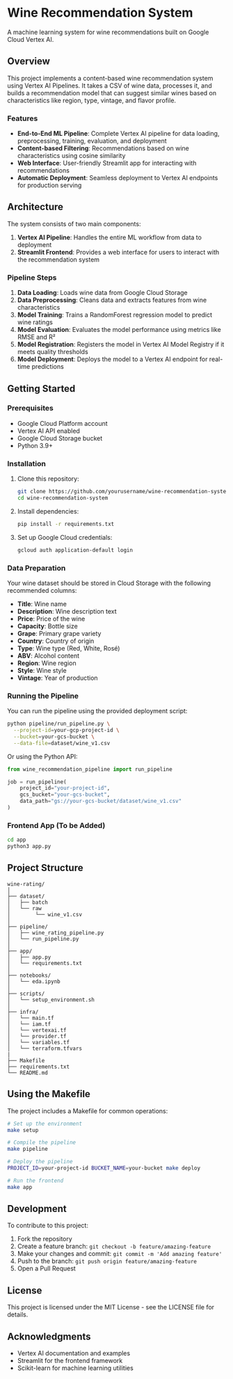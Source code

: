 # Wine Recommendation System

A machine learning system for wine recommendations built on Google Cloud Vertex AI.

## Overview

This project implements a content-based wine recommendation system using Vertex AI Pipelines. It takes a CSV of wine data, processes it, and builds a recommendation model that can suggest similar wines based on characteristics like region, type, vintage, and flavor profile.

### Features

- **End-to-End ML Pipeline**: Complete Vertex AI pipeline for data loading, preprocessing, training, evaluation, and deployment
- **Content-based Filtering**: Recommendations based on wine characteristics using cosine similarity
- **Web Interface**: User-friendly Streamlit app for interacting with recommendations
- **Automatic Deployment**: Seamless deployment to Vertex AI endpoints for production serving

## Architecture

The system consists of two main components:

1. **Vertex AI Pipeline**: Handles the entire ML workflow from data to deployment
2. **Streamlit Frontend**: Provides a web interface for users to interact with the recommendation system

### Pipeline Steps

1. **Data Loading**: Loads wine data from Google Cloud Storage
2. **Data Preprocessing**: Cleans data and extracts features from wine characteristics
3. **Model Training**: Trains a RandomForest regression model to predict wine ratings
4. **Model Evaluation**: Evaluates the model performance using metrics like RMSE and R²
5. **Model Registration**: Registers the model in Vertex AI Model Registry if it meets quality thresholds
6. **Model Deployment**: Deploys the model to a Vertex AI endpoint for real-time predictions


## Getting Started

### Prerequisites

- Google Cloud Platform account
- Vertex AI API enabled
- Google Cloud Storage bucket
- Python 3.9+

### Installation

1. Clone this repository:
   ```bash
   git clone https://github.com/yourusername/wine-recommendation-system.git
   cd wine-recommendation-system
   ```

2. Install dependencies:
   ```bash
   pip install -r requirements.txt
   ```

3. Set up Google Cloud credentials:
   ```bash
   gcloud auth application-default login
   ```

### Data Preparation

Your wine dataset should be stored in Cloud Storage with the following recommended columns:

- **Title**: Wine name
- **Description**: Wine description text
- **Price**: Price of the wine
- **Capacity**: Bottle size
- **Grape**: Primary grape variety
- **Country**: Country of origin
- **Type**: Wine type (Red, White, Rosé)
- **ABV**: Alcohol content
- **Region**: Wine region
- **Style**: Wine style
- **Vintage**: Year of production

### Running the Pipeline

You can run the pipeline using the provided deployment script:

```bash
python pipeline/run_pipeline.py \
  --project-id=your-gcp-project-id \
  --bucket=your-gcs-bucket \
  --data-file=dataset/wine_v1.csv
```

Or using the Python API:

```python
from wine_recommendation_pipeline import run_pipeline

job = run_pipeline(
    project_id="your-project-id",
    gcs_bucket="your-gcs-bucket",
    data_path="gs://your-gcs-bucket/dataset/wine_v1.csv"
)
```

### Frontend App (To be Added)

```bash
cd app
python3 app.py
```

## Project Structure

```
wine-rating/
│
├── dataset/
│   ├── batch                           
│   └── raw               
│        └── wine_v1.csv
│
├── pipeline/
│   ├── wine_rating_pipeline.py 
│   └── run_pipeline.py               
│
├── app/
│   ├── app.py                           
│   └── requirements.txt                 
│
├── notebooks/
│   └── eda.ipynb         
│
├── scripts/
│   └── setup_environment.sh             
│
├── infra/
│   └── main.tf
│   └── iam.tf
│   └── vertexai.tf
│   └── provider.tf
│   └── variables.tf
│   └── terraform.tfvars
|
├── Makefile                            
├── requirements.txt                     
└── README.md                            
```

## Using the Makefile

The project includes a Makefile for common operations:

```bash
# Set up the environment
make setup

# Compile the pipeline
make pipeline

# Deploy the pipeline
PROJECT_ID=your-project-id BUCKET_NAME=your-bucket make deploy

# Run the frontend
make app
```

## Development

To contribute to this project:

1. Fork the repository
2. Create a feature branch: `git checkout -b feature/amazing-feature`
3. Make your changes and commit: `git commit -m 'Add amazing feature'`
4. Push to the branch: `git push origin feature/amazing-feature`
5. Open a Pull Request

## License

This project is licensed under the MIT License - see the LICENSE file for details.

## Acknowledgments

- Vertex AI documentation and examples
- Streamlit for the frontend framework
- Scikit-learn for machine learning utilities